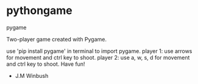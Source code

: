 # pythongame
pygame

Two-player game created with Pygame.

use 'pip install pygame' in terminal to import pygame. 
player 1: use arrows for movement and ctrl key to shoot.
player 2: use a, w, s, d for movement and ctrl key to shoot.
Have fun!

- J.M Winbush
